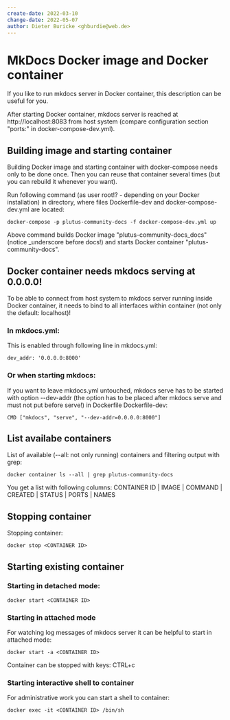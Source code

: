 ```yaml
---
create-date: 2022-03-10
change-date: 2022-05-07
author: Dieter Buricke <ghburdie@web.de>
---
```


# MkDocs Docker image and Docker container

If you like to run mkdocs server in Docker container, this description can be useful for you.

After starting Docker container, mkdocs server is reached at http://localhost:8083 from host system (compare configuration section "ports:" in docker-compose-dev.yml).

## Building image and starting container

Building Docker image and starting container with docker-compose needs only to be done once.
Then you can reuse that container several times (but you can rebuild it whenever you want).

Run following command (as user root!? - depending on your Docker installation) in directory, where files Dockerfile-dev and docker-compose-dev.yml are located:

```
docker-compose -p plutus-community-docs -f docker-compose-dev.yml up
```
Above command builds Docker image "plutus-community-docs_docs" (notice _underscore before docs!) and starts Docker container "plutus-community-docs".

## Docker container needs mkdocs serving at 0.0.0.0!

To be able to connect from host system to mkdocs server running inside Docker container, it needs to bind to all interfaces within container (not only the default: localhost)!

### In mkdocs.yml:
This is enabled through following line in mkdocs.yml:
```
dev_addr: '0.0.0.0:8000'
```
### Or when starting mkdocs:

If you want to leave mkdocs.yml untouched, mkdocs serve has to be started with option --dev-addr (the option has to be placed after mkdocs serve and must not put before serve!) in Dockerfile Dockerfile-dev:
```
CMD ["mkdocs", "serve", "--dev-addr=0.0.0.0:8000"]
```

## List availabe containers

List of available (--all: not only running) containers and filtering output with grep:
```
docker container ls --all | grep plutus-community-docs
```
You get a list with following columns:
CONTAINER ID | IMAGE | COMMAND | CREATED | STATUS | PORTS | NAMES

## Stopping container

Stopping container:
```
docker stop <CONTAINER ID>
```

## Starting existing container

### Starting in detached mode:
```
docker start <CONTAINER ID>
```
### Starting in attached mode
For watching log messages of mkdocs server it can be helpful to start in attached mode:
```
docker start -a <CONTAINER ID>
```
Container can be stopped with keys: CTRL+c

### Starting interactive shell to container
For administrative work you can start a shell to container:
```
docker exec -it <CONTAINER ID> /bin/sh
```
